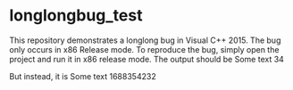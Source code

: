 # longlongbug_test
This repository demonstrates a longlong bug in Visual C++ 2015. The bug only occurs in x86 Release mode. To reproduce the bug, simply open the project and run it in x86 release mode. The output should be
    Some text
    34

But instead, it is
    Some text
    1688354232
